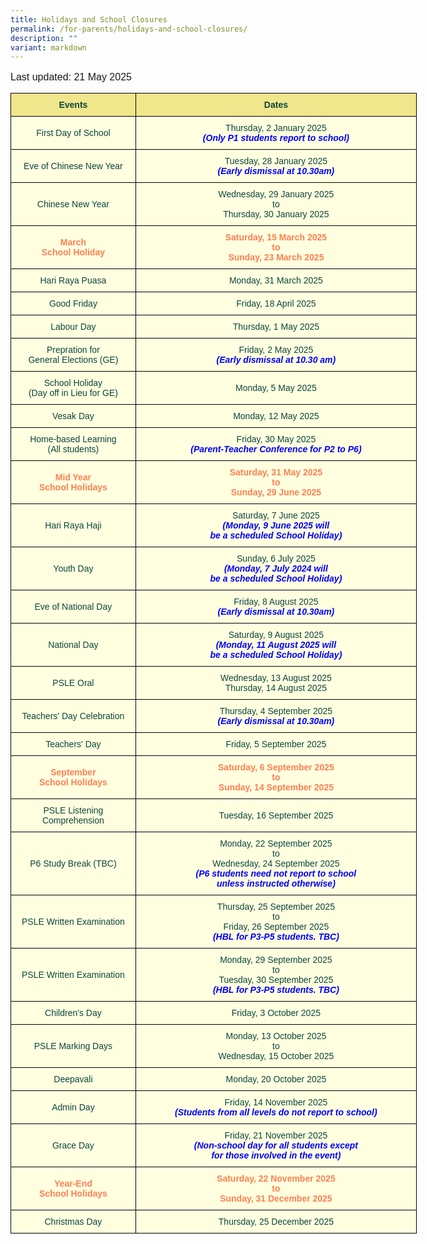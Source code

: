 ```yaml
---
title: Holidays and School Closures
permalink: /for-parents/holidays-and-school-closures/
description: ""
variant: markdown
---
```

<p style="font-family:Arial, sans-serif; font-size:16px">Last updated: 21 May 2025</p>

<style type="text/css">
.tg  {border-collapse:collapse;border-spacing:0;margin:0px auto;}
.tg td{border-color:black;border-style:solid;border-width:1px;font-family:Arial, sans-serif;font-size:14px;
  overflow:hidden;padding:10px 5px;word-break:normal;}
.tg th{border-color:black;border-style:solid;border-width:1px;font-family:Arial, sans-serif;font-size:14px;
  font-weight:normal;overflow:hidden;padding:10px 5px;word-break:normal;}
.tg .tg-yhj4{background-color:#FFFFE0;color:#0C463A;text-align:center;vertical-align:middle}
.tg .tg-yhj7{background-color:#F0E68C;color:#0C463A;text-align:center;vertical-align:middle}
.tg .tg-yhj8{background-color:#FFFFE0;color:#0C463A;text-align:center;vertical-align:middle}
</style>

	
<table class="tg" style="undefined; table-layout: fixed; width: 650px">
<colgroup>
<col style="width: 200px">
	<col style="width: 450px">
</colgroup>
<tbody>
  <tr>
    <td class="tg-yhj7"><b>Events</b><br></td>
		<td class="tg-yhj7"><b>Dates</b><br></td>
  </tr>
	<tr>
    <td class="tg-yhj8">First Day of School<br></td>
    <td class="tg-yhj8">Thursday, 2 January 2025<br><b style="color:blue"><em>(Only P1 students report to school)</em></b>
	</td></tr>
	<tr>
    <td class="tg-yhj8">Eve of Chinese New Year<br></td>
    <td class="tg-yhj8">Tuesday, 28 January  2025<br><b style="color:blue"><em>(Early dismissal at 10.30am)</em></b>
	</td></tr>
	<tr>
    <td class="tg-yhj8">Chinese New Year<br></td>
    <td class="tg-yhj8">Wednesday, 29 January 2025<br>to<br>Thursday, 30 January 2025<br><b style="color:blue"></b></td>
 </tr>
<tr><td class="tg-yhj8"><b style="color:#FF7F50">March<br>School Holiday<br></b></td>
		<td class="tg-yhj8"><b style="color:#FF7F50">Saturday, 15 March 2025<br>to<br>Sunday, 23 March 2025</b></td>
</tr>
	<tr>
    <td class="tg-yhj8">Hari Raya Puasa<br></td>
    <td class="tg-yhj8">Monday, 31 March 2025<br>
	</td></tr>
		<tr>
    <td class="tg-yhj8">Good Friday<br></td>
    <td class="tg-yhj8">Friday, 18 April 2025<br>
	</td></tr>
	<tr>
	</tr><tr>
    <td class="tg-yhj8">Labour Day<br></td>
    <td class="tg-yhj8">Thursday, 1 May 2025<br>
	</td>
	</tr><tr>
<td class="tg-yhj8">Prepration for <br>General Elections (GE)<br></td>
<td class="tg-yhj8">Friday, 2 May 2025<br><b style="color:blue"><em>(Early dismissal at 10.30 am)</em></b></td>
	</tr><tr>
	<td class="tg-yhj8">School Holiday <br>(Day off in Lieu for GE)<br></td>
    <td class="tg-yhj8">Monday, 5 May 2025<br>
	</td>
	</tr>
	<tr>
    <td class="tg-yhj8">Vesak Day<br></td>
    <td class="tg-yhj8">Monday, 12 May 2025<br>
	</td>
	</tr>
	<tr>
    <td class="tg-yhj8">Home-based Learning <br>(All students)</td>
    <td class="tg-yhj8">Friday, 30 May 2025<br><b style="color:blue"><em>(Parent-Teacher Conference for P2 to P6)</em></b>
	</td>
	</tr>	
	<tr><td class="tg-yhj8"><b style="color:#FF7F50">Mid Year<br>School Holidays<br></b></td>
		<td class="tg-yhj8"><b style="color:#FF7F50">Saturday, 31 May 2025<br>to<br>Sunday, 29 June 2025</b></td>
	</tr>
	<tr>
    <td class="tg-yhj8">Hari Raya Haji<br></td>
    <td class="tg-yhj8">Saturday, 7 June 2025<br><b style="color:blue"><em>(Monday, 9 June 2025 will<br>be a scheduled School Holiday)</em></b>
	</td>
	</tr>
	<tr>
    <td class="tg-yhj8">Youth Day<br></td>
    <td class="tg-yhj8">Sunday, 6 July 2025<br><b style="color:blue"><em>(Monday, 7 July 2024 will<br>be a scheduled School Holiday)</em></b></td>
	</tr>
	<tr>
    <td class="tg-yhj8">Eve of National Day<br></td>
    <td class="tg-yhj8">Friday, 8 August 2025<br><b style="color:blue"><em>(Early dismissal at 10.30am)</em></b></td>
  </tr>
<tr>
    <td class="tg-yhj8">National Day<br></td>
    <td class="tg-yhj8">Saturday, 9 August 2025<br><b style="color:blue"><em>(Monday, 11 August 2025 will<br>be a scheduled School Holiday)</em></b></td>
  </tr>
	<tr>
    <td class="tg-yhj8">PSLE Oral<br></td>
    <td class="tg-yhj8">Wednesday, 13 August 2025<br>Thursday, 14 August 2025<br>
  </td></tr>
	<tr>
    <td class="tg-yhj8">Teachers' Day Celebration<br></td>
    <td class="tg-yhj8">Thursday, 4 September 2025<br><b style="color:blue"><em>(Early dismissal at 10.30am)<br></em></b></td>
  </tr>
	<tr>
    <td class="tg-yhj8">Teachers' Day<br></td>
    <td class="tg-yhj8">Friday, 5 September 2025<br></td>
  </tr>
	<tr>
		<td class="tg-yhj8"><b style="color:#FF7F50">September<br>School Holidays<br></b></td>
		<td class="tg-yhj8"><b style="color:#FF7F50">Saturday, 6 September  2025<br>to<br>Sunday, 14 September 2025</b></td>
		</tr>
	 <tr>
    <td class="tg-yhj8">PSLE Listening Comprehension<br></td>
    <td class="tg-yhj8">Tuesday, 16 September 2025<br></td>
  </tr>
 <tr>
    <td class="tg-yhj8">P6 Study Break (TBC)<br></td>
    <td class="tg-yhj8">Monday, 22 September 2025<br>to<br>Wednesday, 24 September 2025<br><b style="color:blue"><em>(P6 students need not report to school<br> unless instructed otherwise)<br></em></b></td>
  </tr>
<tr>
 <td class="tg-yhj8">PSLE Written Examination<br></td>
 <td class="tg-yhj8">Thursday, 25 September 2025<br>to<br>Friday, 26 September 2025<br><b style="color:blue"><em>(HBL for P3-P5 students. TBC)<br></em></b></td>
</tr>
<tr>
 <td class="tg-yhj8">PSLE Written Examination<br></td>
 <td class="tg-yhj8">Monday, 29 September 2025<br>to<br>Tuesday, 30 September 2025<br><b style="color:blue"><em>(HBL for P3-P5 students. TBC)<br></em></b></td>
</tr>
<tr>
  <td class="tg-yhj8">Children's Day<br></td>
  <td class="tg-yhj8">Friday, 3 October 2025</td>
</tr>
<tr>
  <td class="tg-yhj8">PSLE Marking Days<br></td>
  <td class="tg-yhj8">Monday, 13 October 2025<br>to<br>Wednesday, 15 October 2025<br></td>
</tr>
<tr>
    <td class="tg-yhj8">Deepavali<br></td>
    <td class="tg-yhj8">Monday, 20 October 2025</td>
</tr>
<tr>
    <td class="tg-yhj8">Admin Day<br></td>
    <td class="tg-yhj8">Friday, 14 November 2025<br><b style="color:blue"><em>(Students from all levels do not report to school)</em></b></td>
</tr>

<tr>
    <td class="tg-yhj8">Grace Day<br></td>
    <td class="tg-yhj8">Friday, 21 November 2025<br><b style="color:blue"><em>(Non-school day for all students except<br> for those involved in the event)</em></b></td>
</tr>
<tr>
		<td class="tg-yhj8"><b style="color:#FF7F50">Year-End <br>School Holidays<br></b></td>
		<td class="tg-yhj8"><b style="color:#FF7F50">Saturday, 22 November 2025<br>to<br>Sunday, 31 December 2025</b></td>
</tr>
<tr>
    <td class="tg-yhj8">Christmas Day<br></td>
		<td class="tg-yhj8">Thursday, 25 December 2025</td>
</tr>
</tbody>
</table>